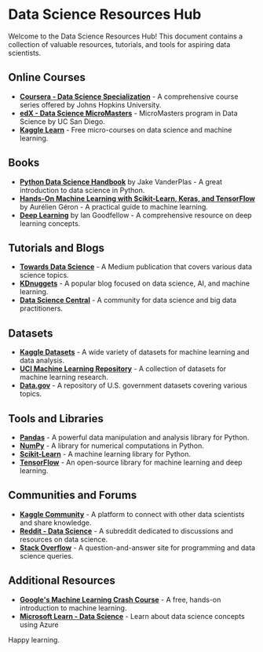 # Data Science Resources Hub

Welcome to the Data Science Resources Hub! This document contains a collection of valuable resources, tutorials, and tools for aspiring data scientists.

## Online Courses

- **[Coursera - Data Science Specialization](https://www.coursera.org/specializations/jhu-data-science)** - A comprehensive course series offered by Johns Hopkins University.
- **[edX - Data Science MicroMasters](https://www.edx.org/micromasters/data-science)** - MicroMasters program in Data Science by UC San Diego.
- **[Kaggle Learn](https://www.kaggle.com/learn)** - Free micro-courses on data science and machine learning.

## Books

- **[Python Data Science Handbook](https://jakevdp.github.io/PythonDataScienceHandbook/)** by Jake VanderPlas - A great introduction to data science in Python.
- **[Hands-On Machine Learning with Scikit-Learn, Keras, and TensorFlow](https://www.oreilly.com/library/view/hands-on-machine-learning/9781492032632/)** by Aurélien Géron - A practical guide to machine learning.
- **[Deep Learning](https://www.deeplearningbook.org/)** by Ian Goodfellow - A comprehensive resource on deep learning concepts.

## Tutorials and Blogs

- **[Towards Data Science](https://towardsdatascience.com/)** - A Medium publication that covers various data science topics.
- **[KDnuggets](https://www.kdnuggets.com/)** - A popular blog focused on data science, AI, and machine learning.
- **[Data Science Central](https://www.datasciencecentral.com/)** - A community for data science and big data practitioners.

## Datasets

- **[Kaggle Datasets](https://www.kaggle.com/datasets)** - A wide variety of datasets for machine learning and data analysis.
- **[UCI Machine Learning Repository](https://archive.ics.uci.edu/ml/index.php)** - A collection of datasets for machine learning research.
- **[Data.gov](https://www.data.gov/)** - A repository of U.S. government datasets covering various topics.

## Tools and Libraries

- **[Pandas](https://pandas.pydata.org/)** - A powerful data manipulation and analysis library for Python.
- **[NumPy](https://numpy.org/)** - A library for numerical computations in Python.
- **[Scikit-Learn](https://scikit-learn.org/)** - A machine learning library for Python.
- **[TensorFlow](https://www.tensorflow.org/)** - An open-source library for machine learning and deep learning.

## Communities and Forums

- **[Kaggle Community](https://www.kaggle.com/discussion)** - A platform to connect with other data scientists and share knowledge.
- **[Reddit - Data Science](https://www.reddit.com/r/datascience/)** - A subreddit dedicated to discussions and resources on data science.
- **[Stack Overflow](https://stackoverflow.com/questions/tagged/data-science)** - A question-and-answer site for programming and data science queries.

## Additional Resources

- **[Google's Machine Learning Crash Course](https://developers.google.com/machine-learning/crash-course)** - A free, hands-on introduction to machine learning.
- **[Microsoft Learn - Data Science](https://learn.microsoft.com/en-us/learn/browse/?products=azure&term=data%20science)** - Learn about data science concepts using Azure

Happy learning.
